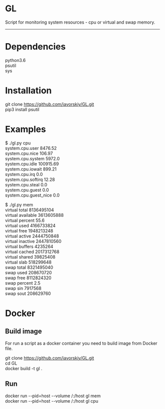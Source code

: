 **GL**
=====================

Script for monitoring system resources - cpu or  virtual and swap memory.
***
**Dependencies**
=====================

python3.6<br/>
psutil<br/>
sys<br/>

**Installation**
=====================

git clone https://github.com/iavorskiy/GL.git<br/>
pip3 install psutil

**Examples**
=====================

$ ./gl.py cpu<br/>
system.cpu.user 8476.52<br/>
system.cpu.nice 106.97<br/>
system.cpu.system 5972.0<br/>
system.cpu.idle 100915.69<br/>
system.cpu.iowait 899.21<br/>
system.cpu.irq 0.0<br/>
system.cpu.softirq 12.28<br/>
system.cpu.steal 0.0<br/>
system.cpu.guest 0.0<br/>
system.cpu.guest_nice 0.0<br/>


$ ./gl.py mem<br/>
virtual total 8136495104<br/>
virtual available 3613605888<br/>
virtual percent 55.6<br/>
virtual used 4166733824<br/>
virtual free 1948213248<br/>
virtual active 2444750848<br/>
virtual inactive 2447810560<br/>
virtual buffers 4235264<br/>
virtual cached 2017312768<br/>
virtual shared 39825408<br/>
virtual slab 518299648<br/>
swap total 8321495040<br/>
swap used 208670720<br/>
swap free 8112824320<br/>
swap percent 2.5<br/>
swap sin 7917568<br/>
swap sout 208629760<br/>

**Docker**
=====================


**Build image**
-----------------------------------
For run a script as a docker container you need to build image from Docker file.

git clone https://github.com/iavorskiy/GL.git<br/>
cd GL<br/>
docker build -t gl .<br/>

**Run**
-----------------------------------

docker run --pid=host --volume /:/host  gl mem<br/>
docker run --pid=host --volume /:/host  gl cpu<br/>


